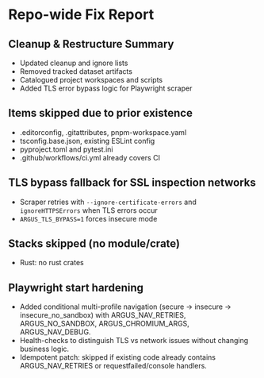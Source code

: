 # Repo-wide Fix Report

## Cleanup & Restructure Summary
- Updated cleanup and ignore lists
- Removed tracked dataset artifacts
- Catalogued project workspaces and scripts
- Added TLS error bypass logic for Playwright scraper

## Items skipped due to prior existence
- .editorconfig, .gitattributes, pnpm-workspace.yaml
- tsconfig.base.json, existing ESLint config
- pyproject.toml and pytest.ini
- .github/workflows/ci.yml already covers CI

## TLS bypass fallback for SSL inspection networks
- Scraper retries with `--ignore-certificate-errors` and `ignoreHTTPSErrors` when TLS errors occur
- `ARGUS_TLS_BYPASS=1` forces insecure mode

## Stacks skipped (no module/crate)
- Rust: no rust crates

## Playwright start hardening
- Added conditional multi-profile navigation (secure → insecure → insecure_no_sandbox) with ARGUS_NAV_RETRIES, ARGUS_NO_SANDBOX, ARGUS_CHROMIUM_ARGS, ARGUS_NAV_DEBUG.
- Health-checks to distinguish TLS vs network issues without changing business logic.
- Idempotent patch: skipped if existing code already contains ARGUS_NAV_RETRIES or requestfailed/console handlers.

